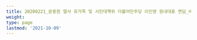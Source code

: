 ```yaml
---
title: 20200221_문중원 열사 유가족 및 시민대책위 더불어민주당 이인영 원내대표 면담_비공개
weight: 
type: page
lastmod: '2021-10-09'
---
```

